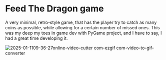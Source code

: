 # Feed The Dragon game

A very minimal, retro-style game, that has the player try to catch as many coins as possible, while allowing for a certain number of missed ones. This was my deep my toes in game dev with PyGame project, and I have to say, I had a great time developing it.

![2025-01-1109-36-27online-video-cutter com-ezgif com-video-to-gif-converter](https://github.com/user-attachments/assets/2a488be8-1d1b-4e9c-86fb-03013ae88e5a)
